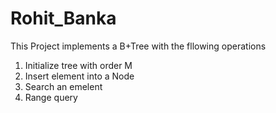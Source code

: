 # Rohit_Banka
This Project implements a B+Tree with the fllowing operations
1) Initialize tree with order M
2) Insert element into a Node
3) Search an emelent
4) Range query

